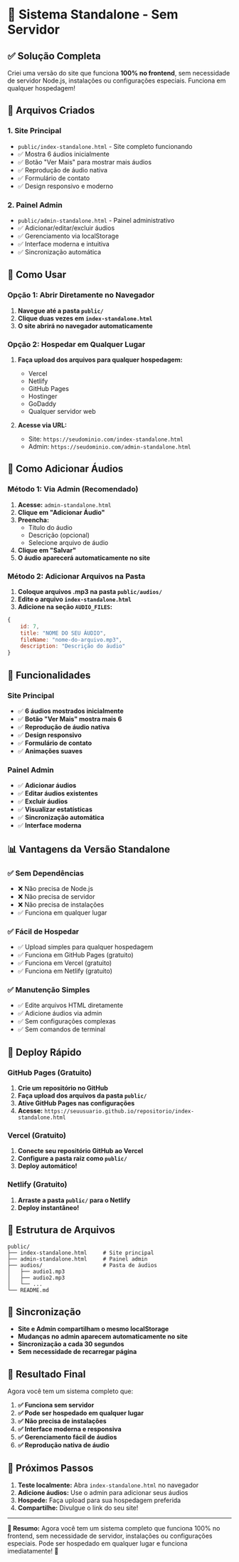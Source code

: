 # 🚀 Sistema Standalone - Sem Servidor

## ✅ **Solução Completa**

Criei uma versão do site que funciona **100% no frontend**, sem necessidade de servidor Node.js, instalações ou configurações especiais. Funciona em qualquer hospedagem!

## 📁 **Arquivos Criados**

### 1. **Site Principal**
- `public/index-standalone.html` - Site completo funcionando
- ✅ Mostra 6 áudios inicialmente
- ✅ Botão "Ver Mais" para mostrar mais áudios
- ✅ Reprodução de áudio nativa
- ✅ Formulário de contato
- ✅ Design responsivo e moderno

### 2. **Painel Admin**
- `public/admin-standalone.html` - Painel administrativo
- ✅ Adicionar/editar/excluir áudios
- ✅ Gerenciamento via localStorage
- ✅ Interface moderna e intuitiva
- ✅ Sincronização automática

## 🎯 **Como Usar**

### **Opção 1: Abrir Diretamente no Navegador**

1. **Navegue até a pasta `public/`**
2. **Clique duas vezes em `index-standalone.html`**
3. **O site abrirá no navegador automaticamente**

### **Opção 2: Hospedar em Qualquer Lugar**

1. **Faça upload dos arquivos para qualquer hospedagem:**
   - Vercel
   - Netlify
   - GitHub Pages
   - Hostinger
   - GoDaddy
   - Qualquer servidor web

2. **Acesse via URL:**
   - Site: `https://seudominio.com/index-standalone.html`
   - Admin: `https://seudominio.com/admin-standalone.html`

## 🎵 **Como Adicionar Áudios**

### **Método 1: Via Admin (Recomendado)**

1. **Acesse:** `admin-standalone.html`
2. **Clique em "Adicionar Áudio"**
3. **Preencha:**
   - Título do áudio
   - Descrição (opcional)
   - Selecione arquivo de áudio
4. **Clique em "Salvar"**
5. **O áudio aparecerá automaticamente no site**

### **Método 2: Adicionar Arquivos na Pasta**

1. **Coloque arquivos .mp3 na pasta `public/audios/`**
2. **Edite o arquivo `index-standalone.html`**
3. **Adicione na seção `AUDIO_FILES`:**

```javascript
{
    id: 7,
    title: "NOME DO SEU ÁUDIO",
    fileName: "nome-do-arquivo.mp3",
    description: "Descrição do áudio"
}
```

## 🔧 **Funcionalidades**

### **Site Principal**
- ✅ **6 áudios mostrados inicialmente**
- ✅ **Botão "Ver Mais" mostra mais 6**
- ✅ **Reprodução de áudio nativa**
- ✅ **Design responsivo**
- ✅ **Formulário de contato**
- ✅ **Animações suaves**

### **Painel Admin**
- ✅ **Adicionar áudios**
- ✅ **Editar áudios existentes**
- ✅ **Excluir áudios**
- ✅ **Visualizar estatísticas**
- ✅ **Sincronização automática**
- ✅ **Interface moderna**

## 📊 **Vantagens da Versão Standalone**

### **✅ Sem Dependências**
- ❌ Não precisa de Node.js
- ❌ Não precisa de servidor
- ❌ Não precisa de instalações
- ✅ Funciona em qualquer lugar

### **✅ Fácil de Hospedar**
- ✅ Upload simples para qualquer hospedagem
- ✅ Funciona em GitHub Pages (gratuito)
- ✅ Funciona em Vercel (gratuito)
- ✅ Funciona em Netlify (gratuito)

### **✅ Manutenção Simples**
- ✅ Edite arquivos HTML diretamente
- ✅ Adicione áudios via admin
- ✅ Sem configurações complexas
- ✅ Sem comandos de terminal

## 🚀 **Deploy Rápido**

### **GitHub Pages (Gratuito)**
1. **Crie um repositório no GitHub**
2. **Faça upload dos arquivos da pasta `public/`**
3. **Ative GitHub Pages nas configurações**
4. **Acesse:** `https://seuusuario.github.io/repositorio/index-standalone.html`

### **Vercel (Gratuito)**
1. **Conecte seu repositório GitHub ao Vercel**
2. **Configure a pasta raiz como `public/`**
3. **Deploy automático!**

### **Netlify (Gratuito)**
1. **Arraste a pasta `public/` para o Netlify**
2. **Deploy instantâneo!**

## 🎯 **Estrutura de Arquivos**

```
public/
├── index-standalone.html     # Site principal
├── admin-standalone.html     # Painel admin
├── audios/                   # Pasta de áudios
│   ├── audio1.mp3
│   ├── audio2.mp3
│   └── ...
└── README.md
```

## 🔄 **Sincronização**

- **Site e Admin compartilham o mesmo localStorage**
- **Mudanças no admin aparecem automaticamente no site**
- **Sincronização a cada 30 segundos**
- **Sem necessidade de recarregar página**

## 🎉 **Resultado Final**

Agora você tem um sistema completo que:

1. **✅ Funciona sem servidor**
2. **✅ Pode ser hospedado em qualquer lugar**
3. **✅ Não precisa de instalações**
4. **✅ Interface moderna e responsiva**
5. **✅ Gerenciamento fácil de áudios**
6. **✅ Reprodução nativa de áudio**

## 📝 **Próximos Passos**

1. **Teste localmente:** Abra `index-standalone.html` no navegador
2. **Adicione áudios:** Use o admin para adicionar seus áudios
3. **Hospede:** Faça upload para sua hospedagem preferida
4. **Compartilhe:** Divulgue o link do seu site!

---

**🎯 Resumo:** Agora você tem um sistema completo que funciona 100% no frontend, sem necessidade de servidor, instalações ou configurações especiais. Pode ser hospedado em qualquer lugar e funciona imediatamente! 🚀 